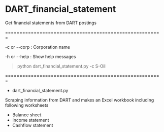 # DART_financial_statement
Get financial statements from DART postings

=======================================================

-c or --corp : Corporation name

-h or --help : Show help messages

> python dart_financial_statement.py -c S-Oil

=======================================================

* dart_financial_statement.py

Scraping information from DART and makes an Excel workbook including following worksheets
* Balance sheet
* Income statement
* Cashflow statement

